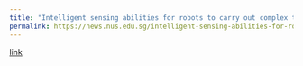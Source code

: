 ```yaml
---
title: "Intelligent sensing abilities for robots to carry out complex tasks"
permalink: https://news.nus.edu.sg/intelligent-sensing-abilities-for-robots-to-carry-out-complex-tasks/
---
```

[link](https://news.nus.edu.sg/intelligent-sensing-abilities-for-robots-to-carry-out-complex-tasks/)